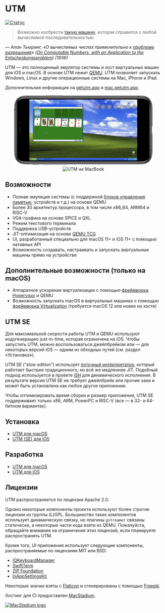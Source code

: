 # UTM

[![Статус](https://github.com/utmapp/UTM/workflows/Build/badge.svg?branch=main&event=push)](https://github.com/utmapp/UTM/actions?query=event%3Arelease+workflow%3ABuild)

> Возможно изобрести [такую машину](https://ru.wikipedia.org/wiki/Универсальная_машина_Тьюринга), которая справится с любой вычислимой последовательностью.

— <cite>Алан Тьюринг, «О вычислимых числах применительно к [проблеме разрешения](https://ru.wikipedia.org/wiki/Проблема_разрешения)» ([*On Computable Numbers, with an Application to the Entscheidungsproblem*](https://www.cs.virginia.edu/~robins/Turing_Paper_1936.pdf)) (1936)</cite>

UTM — это полноценный эмулятор системы и хост виртуальных машин для iOS и macOS. В основе UTM лежит [QEMU](https://www.qemu.org/). UTM позволяет запускать Windows, Linux и другие операционные системы на Mac, iPhone и iPad.

Дополнительная информация на [getutm.app](https://getutm.app/) и [mac.getutm.app](https://mac.getutm.app/).

<p align="center">
  <img width="450px" alt="UTM на iPhone" src="screen.png">
  <br>
  <img width="450px" alt="UTM на MacBook" src="screenmac.png">
</p>

## Возможности

* Полная эмуляция системы (с поддержкой [блоков управления памятью](https://ru.wikipedia.org/wiki/Блок_управления_памятью), устройств и т.д.) на основе QEMU
* Более 30 архитектур процессора, в том числе x86_64, ARM64 и RISC-V
* VGA-графика на основе SPICE и QXL
* Режим текстового терминала
* Поддержка USB-устройств
* JIT-оптимизация на основе [QEMU TCG](https://www.qemu.org/docs/master/devel/index-tcg.html)
* UI, разработанный специально для macOS 11+ и iOS 11+ с помощью нативных API
* Возможность создавать, настраивать и запускать виртуальные машины прямо на устройстве

## Дополнительные возможности (только на macOS)

* Аппаратное ускорение виртуализации с помощью [фреймворка Hypervisor](https://developer.apple.com/documentation/hypervisor) и QEMU
* Возможность запускать macOS в виртуальных машинах с помощью [фреймворка Virtualization](https://developer.apple.com/documentation/virtualization) (требуется macOS 12 или новее на хосте)

## UTM SE

Для максимальной скорости работы UTM и QEMU используют кодогенерацию just-in-time, которая ограничена на iOS. Чтобы запустить UTM, можно воспользоваться джейлбрейком или — для некоторых версий iOS — одним из обходных путей (см. раздел «Установка»).

UTM SE (“slow edition”) использует [поточный интерпретатор](https://github.com/ktemkin/qemu/blob/with_tcti/tcg/aarch64-tcti/README.md), который работает быстрее традиционного, но всё же медленнее JIT. Подобный подход используется в проекте [iSH](https://github.com/ish-app/ish) для динамического исполнения. В результате версия UTM SE не требует джейлбрейк или прочие хаки и может быть установлена как любое другое приложение.

Чтобы оптимизировать время сборки и размер приложения, UTM SE поддерживает только x86, ARM, PowerPC и RISC-V (все — в 32- и 64-битном вариантах).

## Установка

* [UTM для macOS](https://mac.getutm.app/)
* [UTM (SE) для iOS](https://getutm.app/install/)

## Разработка

* [UTM для macOS](Documentation/MacDevelopment.md)
* [UTM для iOS](Documentation/iOSDevelopment.md)

## Лицензии

UTM распространяется по лицензии Apache 2.0.

Однако некоторые компоненты проекта используют более строгие лицензии из группы (L)GPL. Большинство таких компонентов использует динамическую связку, но плагины `gstreamer` связаны статически, а некоторые части кода взяти из QEMU. Пожалуйста, обращайте внимание на ограничения этих лицензий, если планируете распространять UTM.

Кроме того, UI приложения использует следующие компоненты, распространяемые по лицензиям MIT или BSD:
* [IQKeyboardManager](https://github.com/hackiftekhar/IQKeyboardManager)
* [SwiftTerm](https://github.com/migueldeicaza/SwiftTerm)
* [ZIP Foundation](https://github.com/weichsel/ZIPFoundation)
* [InAppSettingsKit](https://github.com/futuretap/InAppSettingsKit)

Некоторые значки взяты с [Flaticon](https://www.flaticon.com/) и сгенерированы с помощью [Freepik](https://www.freepik.com/).

Хостинг для CI предоставлен [MacStadium](https://www.macstadium.com/opensource).

[<img src="https://uploads-ssl.webflow.com/5ac3c046c82724970fc60918/5c019d917bba312af7553b49_MacStadium-developerlogo.png" alt="MacStadium logo" width="250">](https://www.macstadium.com)

